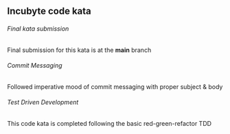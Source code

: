 <H2>Incubyte code kata</H1>

<H6>Final kata submission </H6>
<div>Final submission for this <a link ="https://osherove.com/tdd-kata-1">kata</a> is at the <b>main</b> branch</div>

<H6>Commit Messaging </H6>
<div>Followed imperative mood of commit messaging with proper subject & body</div>


<H6>Test Driven Development</H6>
<div>This code kata is completed following the basic red-green-refactor TDD</div>
